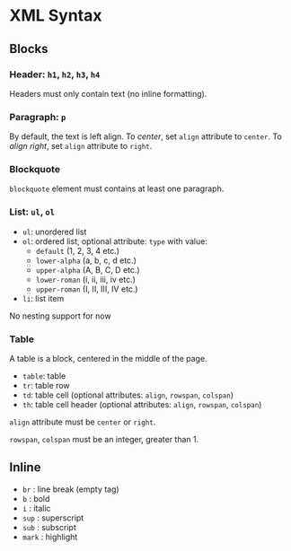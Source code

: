# XML Syntax

## Blocks

### Header: `h1`, `h2`, `h3`, `h4`

Headers must only contain text (no inline formatting).

### Paragraph: `p`

By default, the text is left align.
To *center*, set `align` attribute to `center`.
To *align right*, set `align` attribute to `right`.

### Blockquote

`blockquote` element must contains at least one paragraph.

### List: `ul`, `ol`

* `ul`: unordered list
* `ol`: ordered list, optional attribute: `type` with value:
    + `default` (1, 2, 3, 4 etc.)
    + `lower-alpha` (a, b, c, d etc.)
    + `upper-alpha` (A, B, C, D etc.)
    + `lower-roman` (i, ii, iii, iv etc.)
    + `upper-roman` (I, II, III, IV etc.)
* `li`: list item

No nesting support for now

### Table

A table is a block, centered in the middle of the page.

* `table`: table
* `tr`: table row
* `td`: table cell (optional attributes: `align`, `rowspan`, `colspan`)
* `th`: table cell header (optional attributes: `align`, `rowspan`, `colspan`)

`align` attribute must be `center` or `right`.

`rowspan`, `colspan` must be an integer, greater than 1.

## Inline

* `br` : line break (empty tag)
* `b` : bold
* `i` : italic
* `sup` : superscript
* `sub` : subscript
* `mark` : highlight
